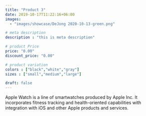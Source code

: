 ```yaml
---
title: "Product 3"
date: 2019-10-17T11:22:16+06:00
images:
  - "images/showcase/DeJong 2020-10-13-green.png"

# meta description
description : "this is meta description"

# product Price
price: "0.00"
discount_price: "0.00"

# product variation
colors : ["black","white","gray"]
sizes : ["small","medium","large"]

draft: false
---
```


Apple Watch is a line of smartwatches produced by Apple Inc. It incorporates fitness tracking and health-oriented capabilities with integration with iOS and other Apple products and services.
